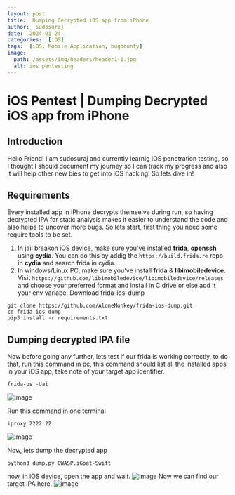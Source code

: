 ```yaml
---
layout: post
title:  Dumping Decrypted iOS app from iPhone
author:  sudosuraj
date:  2024-01-24
categories:  [iOS]
tags:  [iOS, Mobile Application, bugbounty]
image:
  path: /assets/img/headers/header1-1.jpg
  alt: ios pentesting
---
```



#  iOS Pentest | Dumping Decrypted iOS app from iPhone
## Introduction
Hello Friend!
I am sudosuraj and currently learnig iOS penetration testing, so I thought I should document
my journey so I can track my progress and also it will help other new bies to get into iOS hacking!
So lets dive in!

##  Requirements
Every installed app in iPhone decrypts themselve during run, so having decrypted IPA for static analysis 
makes it easier to understand the code and also helps to uncover more bugs.
So lets start, first thing you need some require tools to be set.
1. In jail breakon iOS device, make sure you've installed **frida**, **openssh** using **cydia**.
You can do this by addig the `https://build.frida.re` repo in **cydia** and search frida in cydia.
2. In windows/Linux PC, make sure you've install **frida** & **libimobiledevice**.
Visit `https://github.com/libimobiledevice/libimobiledevice/releases` and choose your preferred format and install in C drive or else add it your env variabe.
Download frida-ios-dump

```@bash
git clone https://github.com/AloneMonkey/frida-ios-dump.git
cd frida-ios-dump
pip3 install -r requirements.txt
```

##  Dumping decrypted IPA file
Now before going any further, lets test if our frida is working correctly,
to do that, run this command in pc, this command should list all the installed apps in your iOS app, take note of your target app identifier.

```@bash
frida-ps -Uai
```
![image](https://github.com/sudosuraz/sudosuraz.github.io/assets/81553118/0f84ada5-7046-4fca-a7a1-8dc7c76fb1da)


Run this command in one terminal 
```@bash
iproxy 2222 22
```
![image](https://github.com/sudosuraz/sudosuraz.github.io/assets/81553118/1d1324f3-2826-4e67-b487-dd7c15ff4926)


Now, lets dump the decrypted app
```
python3 dump.py OWASP.iGoat-Swift
```
now, in iOS device, open the app and wait.
![image](https://github.com/sudosuraz/sudosuraz.github.io/assets/81553118/cdbab894-6aac-44c5-bbcd-caa280deaff6)
Now we can find our target IPA here.
![image](https://github.com/sudosuraz/sudosuraz.github.io/assets/81553118/7efb6cc5-848e-4486-a9a3-18d9759d6bfd)

